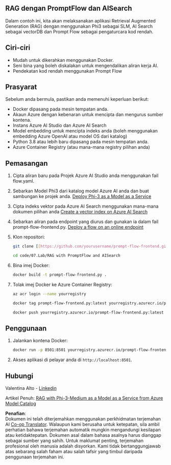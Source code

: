 <!--
CO_OP_TRANSLATOR_METADATA:
{
  "original_hash": "8ec74e4a49934dad78bc52dcb898359c",
  "translation_date": "2025-07-16T17:09:51+00:00",
  "source_file": "code/07.Lab/RAG_with_PromptFlow_and_AISearch/README.md",
  "language_code": "ms"
}
-->
## RAG dengan PromptFlow dan AISearch

Dalam contoh ini, kita akan melaksanakan aplikasi Retrieval Augmented Generation (RAG) dengan menggunakan Phi3 sebagai SLM, AI Search sebagai vectorDB dan Prompt Flow sebagai pengaturcara kod rendah.

## Ciri-ciri

- Mudah untuk dikerahkan menggunakan Docker.
- Seni bina yang boleh diskalakan untuk mengendalikan aliran kerja AI.
- Pendekatan kod rendah menggunakan Prompt Flow

## Prasyarat

Sebelum anda bermula, pastikan anda memenuhi keperluan berikut:

- Docker dipasang pada mesin tempatan anda.
- Akaun Azure dengan kebenaran untuk mencipta dan mengurus sumber kontena.
- Instans Azure AI Studio dan Azure AI Search
- Model embedding untuk mencipta indeks anda (boleh menggunakan embedding Azure OpenAI atau model OS dari katalog)
- Python 3.8 atau lebih baru dipasang pada mesin tempatan anda.
- Azure Container Registry (atau mana-mana registry pilihan anda)

## Pemasangan

1. Cipta aliran baru pada Projek Azure AI Studio anda menggunakan fail flow.yaml.
2. Sebarkan Model Phi3 dari katalog model Azure AI anda dan buat sambungan ke projek anda. [Deploy Phi-3 as a Model as a Service](https://learn.microsoft.com/azure/machine-learning/how-to-deploy-models-phi-3?view=azureml-api-2&tabs=phi-3-mini)
3. Cipta indeks vektor pada Azure AI Search menggunakan mana-mana dokumen pilihan anda [Create a vector index on Azure AI Search](https://learn.microsoft.com/azure/search/search-how-to-create-search-index?tabs=portal)
4. Sebarkan aliran pada endpoint yang diurus dan gunakan ia dalam fail prompt-flow-frontend.py. [Deploy a flow on an online endpoint](https://learn.microsoft.com/azure/ai-studio/how-to/flow-deploy)
5. Klon repositori:

    ```sh
    git clone [[https://github.com/yourusername/prompt-flow-frontend.git](https://github.com/microsoft/Phi-3CookBook.git)](https://github.com/microsoft/Phi-3CookBook.git)
    
    cd code/07.Lab/RAG with PromptFlow and AISearch
    ```

6. Bina imej Docker:

    ```sh
    docker build -t prompt-flow-frontend.py .
    ```

7. Tolak imej Docker ke Azure Container Registry:

    ```sh
    az acr login --name yourregistry
    
    docker tag prompt-flow-frontend.py:latest yourregistry.azurecr.io/prompt-flow-frontend.py:latest
    
    docker push yourregistry.azurecr.io/prompt-flow-frontend.py:latest
    ```

## Penggunaan

1. Jalankan kontena Docker:

    ```sh
    docker run -p 8501:8501 yourregistry.azurecr.io/prompt-flow-frontend.py:latest
    ```

2. Akses aplikasi di pelayar anda di `http://localhost:8501`.

## Hubungi

Valentina Alto - [Linkedin](https://www.linkedin.com/in/valentina-alto-6a0590148/)

Artikel Penuh: [RAG with Phi-3-Medium as a Model as a Service from Azure Model Catalog](https://medium.com/@valentinaalto/rag-with-phi-3-medium-as-a-model-as-a-service-from-azure-model-catalog-62e1411948f3)

**Penafian**:  
Dokumen ini telah diterjemahkan menggunakan perkhidmatan terjemahan AI [Co-op Translator](https://github.com/Azure/co-op-translator). Walaupun kami berusaha untuk ketepatan, sila ambil perhatian bahawa terjemahan automatik mungkin mengandungi kesilapan atau ketidaktepatan. Dokumen asal dalam bahasa asalnya harus dianggap sebagai sumber yang sahih. Untuk maklumat penting, terjemahan profesional oleh manusia adalah disyorkan. Kami tidak bertanggungjawab atas sebarang salah faham atau salah tafsir yang timbul daripada penggunaan terjemahan ini.